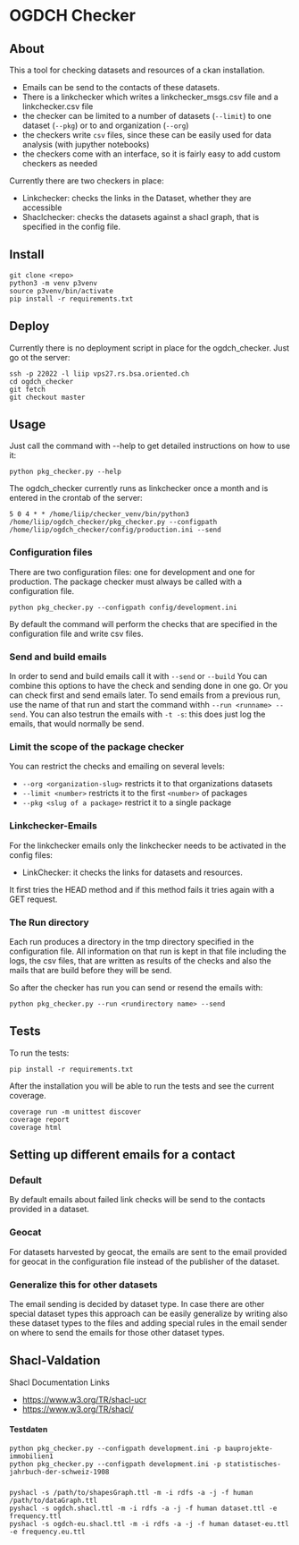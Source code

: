 # OGDCH Checker

## About 

This a tool for checking datasets and resources of a ckan installation.

- Emails can be send to the contacts of these datasets.
- There is a linkchecker which writes a linkchecker_msgs.csv file and a linkchecker.csv file
- the checker can be limited to a number of datasets (`--limit`) to one dataset (`--pkg`) or to and
  organization (`--org`)
- the checkers write `csv` files, since these can be easily used for data analysis (with jupyther notebooks)
- the checkers come with an interface, so it is fairly easy to add custom checkers as needed  

Currently there are two checkers in place:

- Linkchecker: checks the links in the Dataset, whether they are accessible
- Shaclchecker: checks the datasets against a shacl graph, that is specified in the config file.
     
  
## Install 

```
git clone <repo>
python3 -m venv p3venv
source p3venv/bin/activate
pip install -r requirements.txt
```

## Deploy

Currently there is no deployment script in place for the ogdch_checker.
Just go ot the server:

```
ssh -p 22022 -l liip vps27.rs.bsa.oriented.ch
cd ogdch_checker
git fetch
git checkout master
``` 

## Usage

Just call the command with --help to get detailed instructions on how to use it:

```
python pkg_checker.py --help
``` 

The ogdch_checker currently runs as linkchecker once a month and
is entered in the crontab of the server:

```
5 0 4 * * /home/liip/checker_venv/bin/python3 /home/liip/ogdch_checker/pkg_checker.py --configpath /home/liip/ogdch_checker/config/production.ini --send
```

### Configuration files

There are two configuration files: one for development and one for production.
The package checker must always be called with a configuration file.

```
python pkg_checker.py --configpath config/development.ini
``` 

By default the command will perform the checks that are specified in the configuration
file and write csv files.

### Send and build emails

In order to send and build emails call it with `--send` or `--build`
You can combine this options to have the check and sending done in one go.
Or you can check first and send emails later. To send emails from a previous run,
use the name of that run and start the command withh `--run <runname> --send`.
You can also testrun the emails with `-t -s`: this does just log the emails, that would normally be send.

### Limit the scope of the package checker

You can restrict the checks and emailing on several levels:

- `--org <organization-slug>` restricts it to that organizations datasets
- `--limit <number>` restricts it to the first `<number>` of packages
- `--pkg <slug of a package>` restrict it to a single package

### Linkchecker-Emails

For the linkchecker emails only the linkchecker needs to be activated in the config files:

- LinkChecker: it checks the links for datasets and resources. 

It first tries the HEAD method and if this method fails it tries again with a GET request.

### The Run directory

Each run produces a directory in the tmp directory specified in the configuration file.
All information on that run is kept in that file including the logs, the csv files, that 
are written as results of the checks and also the mails that are build before they will be send.

So after the checker has run you can send or resend the emails with:

```
python pkg_checker.py --run <rundirectory name> --send
``` 

## Tests

To run the tests: 

```
pip install -r requirements.txt
```

After the installation you will be able to run the tests and see the current coverage.

```
coverage run -m unittest discover
coverage report
coverage html
```

## Setting up different emails for a contact

### Default

By default emails about failed link checks will be send to the contacts provided
in a dataset.

### Geocat

For datasets harvested by geocat, the emails are sent to the email provided for geocat in
the configuration file instead of the publisher of the dataset.

### Generalize this for other datasets

The email sending is decided by dataset type. In case there are other special dataset types this approach
can be easily generalize by writing also these dataset types to the files and adding special rules
in the email sender on where to send the emails for those other dataset types.

## Shacl-Valdation

Shacl Documentation Links
- https://www.w3.org/TR/shacl-ucr
- https://www.w3.org/TR/shacl/

#### Testdaten

```
python pkg_checker.py --configpath development.ini -p bauprojekte-immobilien1
python pkg_checker.py --configpath development.ini -p statistisches-jahrbuch-der-schweiz-1908
```

### 

```
pyshacl -s /path/to/shapesGraph.ttl -m -i rdfs -a -j -f human /path/to/dataGraph.ttl
pyshacl -s ogdch.shacl.ttl -m -i rdfs -a -j -f human dataset.ttl -e frequency.ttl
pyshacl -s ogdch-eu.shacl.ttl -m -i rdfs -a -j -f human dataset-eu.ttl -e frequency.eu.ttl
``` 

